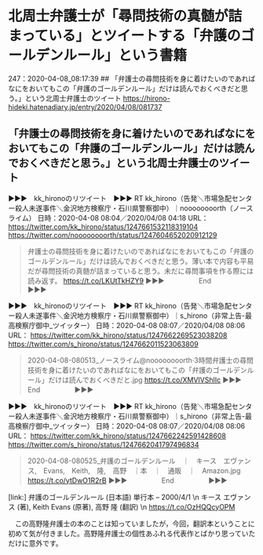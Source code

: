 # 北周士弁護士が「尋問技術の真髄が詰まっている」とツイートする「弁護のゴールデンルール」という書籍

247：2020-04-08_08:17:39 ## 「弁護士の尋問技術を身に着けたいのであればなにをおいてもこの「弁護のゴールデンルール」だけは読んでおくべきだと思う。」という北周士弁護士のツイート https://hirono-hideki.hatenadiary.jp/entry/2020/04/08/081737


## 「弁護士の尋問技術を身に着けたいのであればなにをおいてもこの「弁護のゴールデンルール」だけは読んでおくべきだと思う。」という北周士弁護士のツイート

▶▶▶　kk_hironoのリツイート　▶▶▶
RT kk_hirono（告発＼市場急配センター殺人未遂事件＼金沢地方検察庁・石川県警察御中）｜noooooooorth（ノースライム） 日時：2020-04-08 08:04／2020/04/08 04:18 URL： https://twitter.com/kk_hirono/status/1247661532118319104 https://twitter.com/noooooooorth/status/1247604652020912129
> 弁護士の尋問技術を身に着けたいのであればなにをおいてもこの「弁護のゴールデンルール」だけは読んでおくべきだと思う。薄い本で内容も平易だが尋問技術の真髄が詰まっていると思う。未だに尋問事項を作る際には読み返す。 https://t.co/LKUtTkHZY9
▶▶▶　　　　　End　　　　　▶▶▶

▶▶▶　kk_hironoのリツイート　▶▶▶
RT kk_hirono（告発＼市場急配センター殺人未遂事件＼金沢地方検察庁・石川県警察御中）｜s_hirono（非常上告-最高検察庁御中_ツイッター） 日時：2020-04-08 08:07／2020/04/08 08:06 URL： https://twitter.com/kk_hirono/status/1247662269523038208 https://twitter.com/s_hirono/status/1247662011523063809
> 2020-04-08-080513_ノースライム@noooooooorth·3時間弁護士の尋問技術を身に着けたいのであればなにをおいてもこの「弁護のゴールデンルール」だけは読んでおくべきだと.jpg https://t.co/XMVIVShlIc
▶▶▶　　　　　End　　　　　▶▶▶

▶▶▶　kk_hironoのリツイート　▶▶▶
RT kk_hirono（告発＼市場急配センター殺人未遂事件＼金沢地方検察庁・石川県警察御中）｜s_hirono（非常上告-最高検察庁御中_ツイッター） 日時：2020-04-08 08:07／2020/04/08 08:06 URL： https://twitter.com/kk_hirono/status/1247662242591428608 https://twitter.com/s_hirono/status/1247662041797496834
> 2020-04-08-080525_弁護のゴールデンルール　｜　キース　エヴァンス,　Evans,　Keith,　隆,　高野　｜本　｜　通販　｜　Amazon.jpg https://t.co/ytDwO1R2rB
▶▶▶　　　　　End　　　　　▶▶▶

[link:] 弁護のゴールデンルール (日本語) 単行本 – 2000/4/1 \n キース エヴァンス (著), Keith Evans (原著), 高野 隆 (翻訳)  \n https://t.co/OzHQQcyOPM

　この高野隆弁護士の本のことは知っていましたが，今回，翻訳本ということに初めて気が付きました。高野隆弁護士の個性あふれる代表作とばかり思っていただけに意外です。

